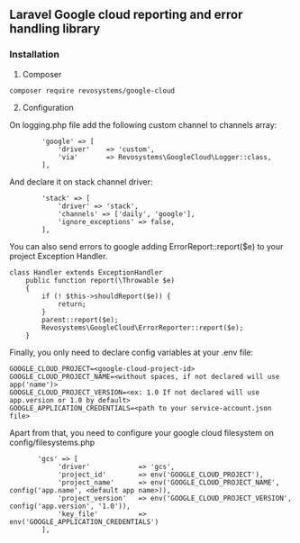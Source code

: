 ## Laravel Google cloud reporting and error handling library

### Installation
    
1. Composer
```
composer require revosystems/google-cloud
```

2. Configuration

On logging.php file add the following custom channel to channels array:
```
        'google' => [
            'driver'    => 'custom',
            'via'       => Revosystems\GoogleCloud\Logger::class,
        ],
```

And declare it on stack channel driver:
```
        'stack' => [
            'driver' => 'stack',
            'channels' => ['daily', 'google'],
            'ignore_exceptions' => false,
        ],
```

You can also send errors to google adding ErrorReport::report($e) to your project Exception Handler.

```
class Handler extends ExceptionHandler
    public function report(\Throwable $e)
    {
        if (! $this->shouldReport($e)) {
            return;
        }
        parent::report($e);
        Revosystems\GoogleCloud\ErrorReporter::report($e);
    }    
```

Finally, you only need to declare config variables at your .env file:

```
GOOGLE_CLOUD_PROJECT=<google-cloud-project-id>
GOOGLE_CLOUD_PROJECT_NAME=<without spaces, if not declared will use app('name')>
GOOGLE_CLOUD_PROJECT_VERSION=<ex: 1.0 If not declared will use app.version or 1.0 by default>
GOOGLE_APPLICATION_CREDENTIALS=<path to your service-account.json file>
```

Apart from that, you need to configure your google cloud filesystem on config/filesystems.php
``` 
       'gcs' => [
            'driver'            => 'gcs',
            'project_id'        => env('GOOGLE_CLOUD_PROJECT'),
            'project_name'      => env('GOOGLE_CLOUD_PROJECT_NAME', config('app.name', <default app name>)),
            'project_version'   => env('GOOGLE_CLOUD_PROJECT_VERSION', config('app.version', '1.0')),
            'key_file'          => env('GOOGLE_APPLICATION_CREDENTIALS')
        ],
```
